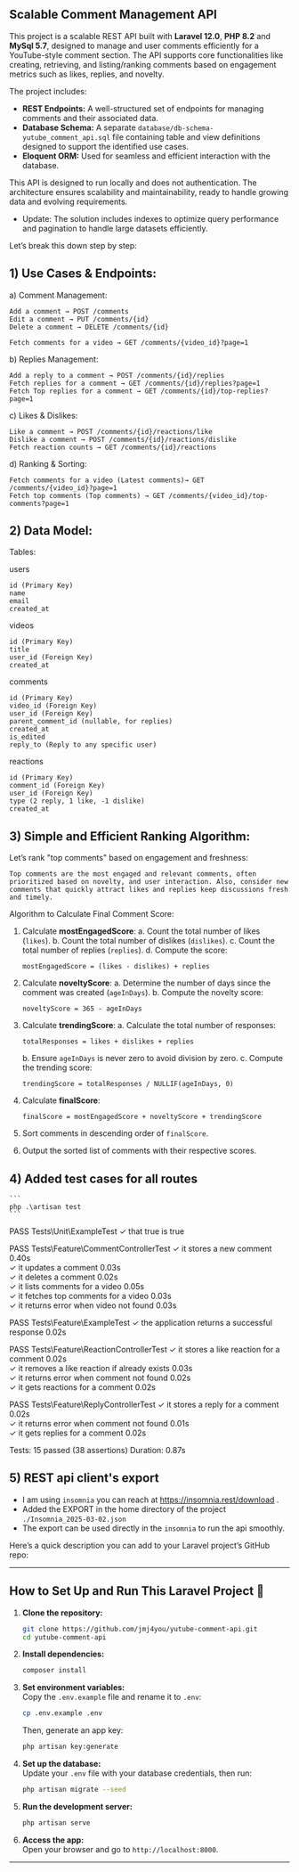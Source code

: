 
## Scalable Comment Management API


This project is a scalable REST API built with **Laravel 12.0**, **PHP 8.2** and **MySql 5.7**, designed to manage and user comments efficiently for a YouTube-style comment section. The API supports core functionalities like creating, retrieving, and listing/ranking comments based on engagement metrics such as likes, replies, and novelty.

The project includes:

- **REST Endpoints:** A well-structured set of endpoints for managing comments and their associated data.
- **Database Schema:** A separate `database/db-schema-yutube_comment_api.sql` file containing table and view definitions designed to support the identified use cases.
- **Eloquent ORM:** Used for seamless and efficient interaction with the database.

This API is designed to run locally and does not authentication. The architecture ensures scalability and maintainability, ready to handle growing data and evolving requirements.

- Update: The solution includes indexes to optimize query performance and pagination to handle large datasets efficiently.


Let’s break this down step by step:

## 1) Use Cases & Endpoints:

a) Comment Management:

    Add a comment → POST /comments
    Edit a comment → PUT /comments/{id}
    Delete a comment → DELETE /comments/{id}

    Fetch comments for a video → GET /comments/{video_id}?page=1
    

b) Replies Management:

    Add a reply to a comment → POST /comments/{id}/replies
    Fetch replies for a comment → GET /comments/{id}/replies?page=1
    Fetch Top replies for a comment → GET /comments/{id}/top-replies?page=1
    

c) Likes & Dislikes:

    Like a comment → POST /comments/{id}/reactions/like
    Dislike a comment → POST /comments/{id}/reactions/dislike
    Fetch reaction counts → GET /comments/{id}/reactions

d) Ranking & Sorting:

    Fetch comments for a video (Latest comments)→ GET /comments/{video_id}?page=1
    Fetch top comments (Top comments) → GET /comments/{video_id}/top-comments?page=1

## 2) Data Model:

Tables:

users

    id (Primary Key)
    name
    email
    created_at

videos

    id (Primary Key)
    title
    user_id (Foreign Key)
    created_at

comments

    id (Primary Key)
    video_id (Foreign Key)
    user_id (Foreign Key)
    parent_comment_id (nullable, for replies)
    created_at
    is_edited
    reply_to (Reply to any specific user)

reactions

    id (Primary Key)
    comment_id (Foreign Key)
    user_id (Foreign Key)
    type (2 reply, 1 like, -1 dislike)
    created_at

## 3) Simple and Efficient Ranking Algorithm:

Let’s rank "top comments" based on engagement and freshness:

    Top comments are the most engaged and relevant comments, often prioritized based on novelty, and user interaction. Also, consider new comments that quickly attract likes and replies keep discussions fresh and timely.

Algorithm to Calculate Final Comment Score:

1. Calculate **mostEngagedScore**:
   a. Count the total number of likes (`likes`).
   b. Count the total number of dislikes (`dislikes`).
   c. Count the total number of replies (`replies`).
   d. Compute the score:
      ```
      mostEngagedScore = (likes - dislikes) + replies
      ```

2. Calculate **noveltyScore**:
   a. Determine the number of days since the comment was created (`ageInDays`).
   b. Compute the novelty score:
      ```
      noveltyScore = 365 - ageInDays
      ```

3. Calculate **trendingScore**:
   a. Calculate the total number of responses:
      ```
      totalResponses = likes + dislikes + replies
      ```
   b. Ensure `ageInDays` is never zero to avoid division by zero.
   c. Compute the trending score:
      ```
      trendingScore = totalResponses / NULLIF(ageInDays, 0)
      ```

4. Calculate **finalScore**:
   ```
   finalScore = mostEngagedScore + noveltyScore + trendingScore
   ```

5. Sort comments in descending order of `finalScore`.

6. Output the sorted list of comments with their respective scores.

## 4) Added test cases for all routes

    ```
    php .\artisan test
    ```


  PASS  Tests\Unit\ExampleTest
  ✓ that true is true

   PASS  Tests\Feature\CommentControllerTest
  ✓ it stores a new comment                                                                                0.40s  
  ✓ it updates a comment                                                                                   0.03s  
  ✓ it deletes a comment                                                                                   0.02s  
  ✓ it lists comments for a video                                                                          0.05s  
  ✓ it fetches top comments for a video                                                                    0.03s  
  ✓ it returns error when video not found                                                                  0.03s  

   PASS  Tests\Feature\ExampleTest
  ✓ the application returns a successful response                                                          0.02s  

   PASS  Tests\Feature\ReactionControllerTest
  ✓ it stores a like reaction for a comment                                                                0.02s  
  ✓ it removes a like reaction if already exists                                                           0.03s  
  ✓ it returns error when comment not found                                                                0.02s  
  ✓ it gets reactions for a comment                                                                        0.02s  

   PASS  Tests\Feature\ReplyControllerTest
  ✓ it stores a reply for a comment                                                                        0.02s  
  ✓ it returns error when comment not found                                                                0.01s  
  ✓ it gets replies for a comment                                                                          0.02s  

  Tests:    15 passed (38 assertions)
  Duration: 0.87s


## 5) REST api client's export

- I am using `insomnia` you can reach at https://insomnia.rest/download .
- Added the EXPORT in the home directory of the project `./Insomnia_2025-03-02.json`
- The export can be used directly in the `insomnia` to run the api smoothly.


Here’s a quick description you can add to your Laravel project’s GitHub repo:  

---

## How to Set Up and Run This Laravel Project 🚀

1. **Clone the repository:**  
   ```bash
   git clone https://github.com/jmj4you/yutube-comment-api.git
   cd yutube-comment-api
   ```

2. **Install dependencies:**  
   ```bash
   composer install   
   ```

3. **Set environment variables:**  
   Copy the `.env.example` file and rename it to `.env`:  
   ```bash
   cp .env.example .env
   ```

   Then, generate an app key:  
   ```bash
   php artisan key:generate
   ```

4. **Set up the database:**  
   Update your `.env` file with your database credentials, then run:  
   ```bash
   php artisan migrate --seed
   ```

5. **Run the development server:**  
   ```bash
   php artisan serve
   ```

7. **Access the app:**  
   Open your browser and go to `http://localhost:8000`.  

---



